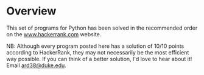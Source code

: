 # Overview

This set of programs for Python has been solved in the recommended order on the www.hackerrank.com website. 

NB: Although every program posted here has a solution of 10/10 points according to HackerRank, they may not necessarily be the most efficient way possible. If you can think of a better solution, I'd love to hear about it! Email ard38@duke.edu. 